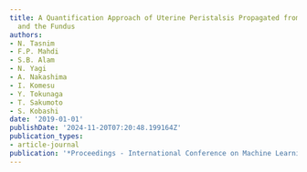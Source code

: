 ```yaml
---
title: A Quantification Approach of Uterine Peristalsis Propagated from the Cervix
  and the Fundus
authors:
- N. Tasnim
- F.P. Mahdi
- S.B. Alam
- N. Yagi
- A. Nakashima
- I. Komesu
- Y. Tokunaga
- T. Sakumoto
- S. Kobashi
date: '2019-01-01'
publishDate: '2024-11-20T07:20:48.199164Z'
publication_types:
- article-journal
publication: '*Proceedings - International Conference on Machine Learning and Cybernetics*'
---
```

